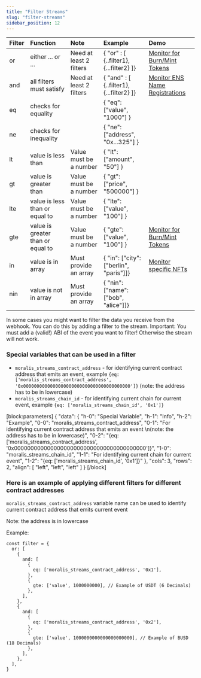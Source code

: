 ```yaml
---
title: "Filter Streams"
slug: "filter-streams"
sidebar_position: 12
---
```


| Filter | Function                          | Note                    | Example                                  | Demo                                                                                          |
| :----- | :-------------------------------- | :---------------------- | :--------------------------------------- | :-------------------------------------------------------------------------------------------- |
| or     | either ... or ...                 | Need at least 2 filters | { "or" : [ {..filter1}, {...filter2} ]}  | [Monitor for Burn/Mint Tokens](/streams-api/how-to-monitor-for-er-c20-token-burns-or-mints)    |
| and    | all filters must satisfy          | Need at least 2 filters | { "and" : [ {..filter1}, {...filter2} ]} | [Monitor ENS Name Registrations](/streams-api/how-to-monitor-ens-domain-registrations) |
| eq     | checks for equality               |                         | { "eq": ["value", "1000"] }              |                                                                                               |
| ne     | checks for inequality             |                         | { "ne": ["address", "0x...325"] }        |                                                                                               |
| lt     | value is less than                | Value must be a number  | { "lt": ["amount", "50"] }               |                                                                                               |
| gt     | value is greater than             | Value must be a number  | { "gt": ["price", "500000"] }            |                                                                                               |
| lte    | value is less than or equal to    | Value must be a number  | { "lte": ["value", "100"] }              |                                                                                               |
| gte    | value is greater than or equal to | Value must be a number  | { "gte": ["value", "100"] }              | [Monitor for Burn/Mint Tokens](/streams-api/how-to-monitor-for-er-c20-token-burns-or-mints)    |
| in     | value is in array                 | Must provide an array   | { "in": \["city": ["berlin", "paris"]]}  | [Monitor specific NFTs](/streams-api/how-to-monitor-specific-nfts)                   |
| nin    | value is not in array             | Must provide an array   | { "nin": \["name": ["bob", "alice"]]}    |                                                                                               |

In some cases you might want to filter the data you receive from the webhook. You can do this by adding a filter to the stream. Important: You must add a (valid!) ABI of the event you want to filter! Otherwise the stream will not work.

### Special variables that can be used in a filter

- `moralis_streams_contract_address` - for identifying current contract address that emits an event, example `{eq: ['moralis_streams_contract_address', '0x0000000000000000000000000000000000000000']}` (note: the address has to be in lowercase)
- `moralis_streams_chain_id` - for identifying current chain for current event, example `{eq: ['moralis_streams_chain_id', '0x1']}`

[block:parameters]
{
  "data": {
    "h-0": "Special Variable",
    "h-1": "Info",
    "h-2": "Example",
    "0-0": "moralis_streams_contract_address",
    "0-1": "For identifying current contract address that emits an event  \n(note: the address has to be in lowercase)",
    "0-2": "{eq: ['moralis_streams_contract_address', '0x0000000000000000000000000000000000000000']}",
    "1-0": "moralis_streams_chain_id",
    "1-1": "For identifying current chain for current event",
    "1-2": "{eq: ['moralis_streams_chain_id', '0x1']}"
  },
  "cols": 3,
  "rows": 2,
  "align": [
    "left",
    "left",
    "left"
  ]
}
[/block]

### Here is an example of applying different filters for different contract addresses

`moralis_streams_contract_address` variable name can be used to identify current contract address that emits current event

Note: the address is in lowercase

Example:

```
const filter = {
  or: [
    {
      and: [
        {
          eq: ['moralis_streams_contract_address', '0x1'],
        },
        {
          gte: ['value', 1000000000], // Example of USDT (6 Decimals) 
        },
      ],
    },
    {
      and: [
        {
          eq: ['moralis_streams_contract_address', '0x2'],
        },
        {
          gte: ['value', 1000000000000000000000], // Example of BUSD (18 Decimals) 
        },
      ],
    },
  ],
}
```